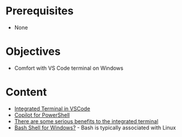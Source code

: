 # Prerequisites
- None

# Objectives
- Comfort with VS Code terminal on Windows
  
# Content
* [Integrated Terminal in VSCode](https://code.visualstudio.com/docs/terminal/basics)
* [Copilot for PowerShell](https://www.youtube.com/watch?v=EwtRzAFiXEM)
* [There are some serious benefits to the integrated terminal](https://www.youtube.com/shorts/ewhgnBe2trY?si=863h9lpetLcZQw7F)
* [Bash Shell for Windows?](https://www.youtube.com/shorts/Q51dOTjL6xc) -  Bash is typically associated with Linux


